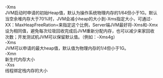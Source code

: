 
-Xms </br>
JVM启动时申请的初始Heap值，默认为操作系统物理内存的1/64但小于1G。默认当空余堆内存大于70%时，JVM会减小heap的大小到-Xms指定大小，可通过-XX：MaxHeapFreeRation=来指定这个比例，Server端JVM最好将-Xms和-Xmx设为相同值，避免每次垃圾回收完成后JVM重新分配内存，也可以减少来家回收次数；开发测试机JVM可以保留默认值。（例如：-Xms4g）</br>
-Xms </br>
JVM可以申请的最大heap值，默认值为物理内存的1/4但小于1G。</br>
-Xmn </br>
新生代内存大小 </br>
-Xss </br>
线程绑定栈内存的大小 </br>

